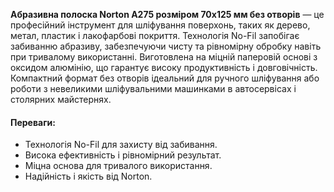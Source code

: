**Абразивна полоска Norton A275 розміром 70х125 мм без отворів** — це професійний інструмент для шліфування поверхонь, таких як дерево, метал, пластик і лакофарбові покриття. Технологія No-Fil запобігає забиванню абразиву, забезпечуючи чисту та рівномірну обробку навіть при тривалому використанні. Виготовлена на міцній паперовій основі з оксидом алюмінію, що гарантує високу продуктивність і довговічність. Компактний формат без отворів ідеальний для ручного шліфування або роботи з невеликими шліфувальними машинками в автосервісах і столярних майстернях.

#### Переваги:

- Технологія No-Fil для захисту від забивання.
- Висока ефективність і рівномірний результат.
- Міцна основа для тривалого використання.
- Надійність і якість від Norton.
